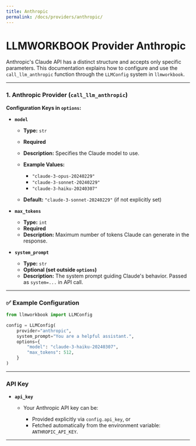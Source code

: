 ```yaml
---
title: Anthropic
permalink: /docs/providers/anthropic/
---
```


# LLMWORKBOOK Provider Anthropic

Anthropic's Claude API has a distinct structure and accepts only specific parameters. This documentation explains how to configure and use the `call_llm_anthropic` function through the `LLMConfig` system in `llmworkbook`.

---

### 1. Anthropic Provider (`call_llm_anthropic`)

**Configuration Keys in `options`:**

* **`model`**

  * **Type:** `str`
  * **Required**
  * **Description:** Specifies the Claude model to use.
  * **Example Values:**

    * `"claude-3-opus-20240229"`
    * `"claude-3-sonnet-20240229"`
    * `"claude-3-haiku-20240307"`
  * **Default:** `"claude-3-sonnet-20240229"` (if not explicitly set)

* **`max_tokens`**

  * **Type:** `int`
  * **Required**
  * **Description:** Maximum number of tokens Claude can generate in the response.

* **`system_prompt`**

  * **Type:** `str`
  * **Optional (set outside `options`)**
  * **Description:** The system prompt guiding Claude's behavior. Passed as `system=...` in API call.


---

### ✅ Example Configuration

```python
from llmworkbook import LLMConfig

config = LLMConfig(
    provider="anthropic",
    system_prompt="You are a helpful assistant.",
    options={
        "model": "claude-3-haiku-20240307",
        "max_tokens": 512,
    }
)
```

---

### API Key

* **`api_key`**

  * Your Anthropic API key can be:

    * Provided explicitly via `config.api_key`, or
    * Fetched automatically from the environment variable: `ANTHROPIC_API_KEY`.

---
